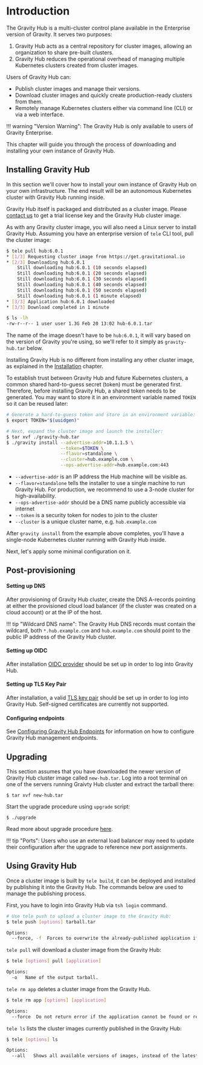 # Introduction

The Gravity Hub is a multi-cluster control plane available in the Enterprise
version of Gravity. It serves two purposes:

1. Gravity Hub acts as a central repository for cluster images, allowing an
   organization to share pre-built clusters.
2. Gravity Hub reduces the operational overhead of managing multiple Kubernetes
   clusters created from cluster images.

Users of Gravity Hub can:

* Publish cluster images and manage their versions.
* Download cluster images and quickly create production-ready clusters from them.
* Remotely manage Kubernetes clusters either via command line (CLI) or via a web interface.

!!! warning "Version Warning":
    The Gravity Hub is only available to users of Gravity Enterprise.

This chapter will guide you through the process of downloading and installing
your own instance of Gravity Hub.

## Installing Gravity Hub

In this section we'll cover how to install your own instance of Gravity Hub
on your own infrastructure. The end result will be an autonomous Kubernetes 
cluster with Gravity Hub running inside.

Gravity Hub itself is packaged and distributed as a cluster image.  Please
[contact us](https://gravitational.com/gravity/demo/) to get a trial license
key and the Gravity Hub cluster image.

As with any Gravity cluster image, you will also need a Linux server to install
Gravity Hub. Assuming you have an enterprise version of `tele` CLI tool, pull
the cluster image:

```bash
$ tele pull hub:6.0.1
* [1/3] Requesting cluster image from https://get.gravitational.io
* [2/3] Downloading hub:6.0.1
	Still downloading hub:6.0.1 (10 seconds elapsed)
	Still downloading hub:6.0.1 (20 seconds elapsed)
	Still downloading hub:6.0.1 (30 seconds elapsed)
	Still downloading hub:6.0.1 (40 seconds elapsed)
	Still downloading hub:6.0.1 (50 seconds elapsed)
	Still downloading hub:6.0.1 (1 minute elapsed)
* [3/3] Application hub:6.0.1 downloaded
* [3/3] Download completed in 1 minute

$ ls -lh
-rw-r--r-- 1 user user 1.3G Feb 20 13:02 hub-6.0.1.tar
```

The name of the image doesn't have to be `hub:6.0.1`, it will vary based on the
version of Gravity you're using, so we'll refer to it simply as
`gravity-hub.tar` below.

Installing Gravity Hub is no different from installing any other cluster image,
as explained in the [Installation](/installation/) chapter.

To establish trust between Gravity Hub and future Kubernetes clusters, a common
shared hard-to-guess secret (token) must be generated first. Therefore, before
installing Gravity Hub, a shared token needs to be generated. You may want to 
store it in an environment variable named `TOKEN` so it can be reused later:

```bash
# Generate a hard-to-guess token and store in an environment variable:
$ export TOKEN="$(uuidgen)"

# Next, expand the cluster image and launch the installer:
$ tar xvf ./gravity-hub.tar
$ ./gravity install --advertise-addr=10.1.1.5 \
                    --token=$TOKEN \
                    --flavor=standalone \
                    --cluster=hub.example.com \
                    --ops-advertise-addr=hub.example.com:443
```

* `--advertise-addr` is an IP address the Hub machine will be visible as.
* `--flavor=standalone` tells the installer to use a single machine to run
  Gravity Hub.  For production, we recommend to use a 3-node cluster for
  high-availability.
* `--ops-advertise-addr` should be a DNS name publicly accessible via internet
* `--token` is a security token for nodes to join to the cluster
* `--cluster` is a unique cluster name, e.g. `hub.example.com`

After `gravity install` from the example above completes, you'll have a single-node 
Kubernetes cluster running with Gravity Hub inside.

Next, let's apply some minimal configuration on it.

## Post-provisioning

#### Setting up DNS

After provisioning of Gravity Hub cluster, create the DNS A-records pointing at
either the provisioned cloud load balancer (if the cluster was created on a
cloud account) or at the IP of the host.

!!! tip "Wildcard DNS name":
      The Gravity Hub DNS records must contain the wildcard, both `*.hub.example.com`
      and `hub.example.com` should point to the public IP address of the
      Gravity Hub cluster.

#### Setting up OIDC

After installation [OIDC provider](/cluster/#configuring-a-cluster) should be
set up in order to log into Gravity Hub.

#### Setting up TLS Key Pair

After installation, a valid [TLS key pair](/cluster/#configuring-tls-key-pair)
should be set up in order to log into Gravity Hub. Self-signed certificates are
currently not supported.

#### Configuring endpoints

See [Configuring Gravity Hub Endpoints](/cluster/#configuring-ops-center-endpoints)
for information on how to configure Gravity Hub management endpoints.

## Upgrading 

This section assumes that you have downloaded the newer version of Gravity Hub
cluster image called `new-hub.tar`. Log into a root terminal on one of the servers 
running Graivty Hub cluster and extract the tarball there:

```bsh
$ tar xvf new-hub.tar
```

Start the upgrade procedure using `upgrade` script:

```bsh
$ ./upgrade
```

Read more about upgrade procedure [here](/cluster/#performing-upgrade).

!!! tip "Ports":
    Users who use an external load balancer may need to update their
    configuration after the upgrade to reference new port assignments.

## Using Gravity Hub

Once a cluster image is built by `tele build`, it can be deployed and installed
by publishing it into the Gravity Hub. The commands below are used to manage
the publishing process.

First, you have to login into Gravity Hub via `tsh login` command.


```bash
# Use tele push to upload a cluster image to the Gravity Hub:
$ tele push [options] tarball.tar

Options:
  --force, -f  Forces to overwrite the already-published application if it exists.
```

`tele pull` will download a cluster image from the Gravity Hub:

```bash
$ tele [options] pull [application]

Options:
  -o   Name of the output tarball.
```

`tele rm app` deletes a cluster image from the Gravity Hub.

```bash
$ tele rm app [options] [application]

Options:
  --force  Do not return error if the application cannot be found or removed.
```

`tele ls` lists the cluster images currently published in the Gravity Hub:

```bash
$ tele [options] ls

Options:
  --all   Shows all available versions of images, instead of the latest versions only
```


